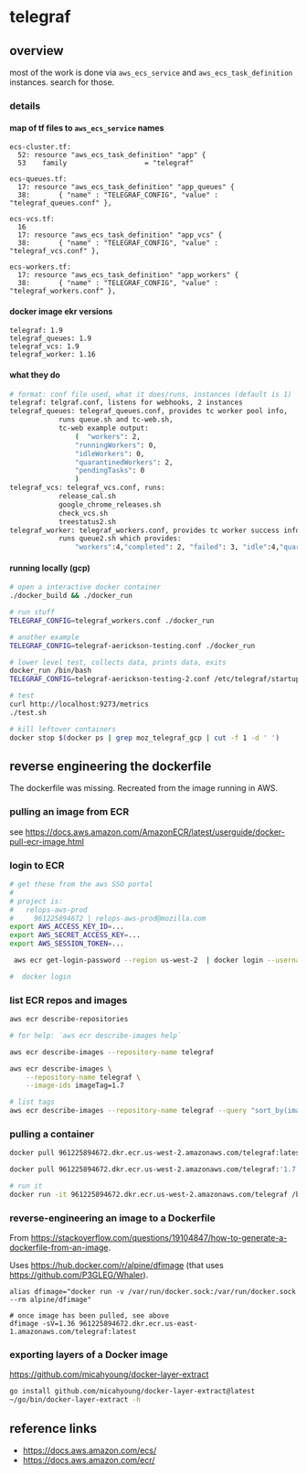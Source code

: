 # telegraf

## overview

most of the work is done via `aws_ecs_service` and `aws_ecs_task_definition` instances. search for those.

### details


####  map of tf files to `aws_ecs_service` names

```
ecs-cluster.tf:
  52: resource "aws_ecs_task_definition" "app" {
  53    family                   = "telegraf"

ecs-queues.tf:
  17: resource "aws_ecs_task_definition" "app_queues" {
  38:       { "name" : "TELEGRAF_CONFIG", "value" : "telegraf_queues.conf" },

ecs-vcs.tf:
  16
  17: resource "aws_ecs_task_definition" "app_vcs" {
  38:       { "name" : "TELEGRAF_CONFIG", "value" : "telegraf_vcs.conf" },

ecs-workers.tf:
  17: resource "aws_ecs_task_definition" "app_workers" {
  38:       { "name" : "TELEGRAF_CONFIG", "value" : "telegraf_workers.conf" },
```

#### docker image ekr versions

```
telegraf: 1.9
telegraf_queues: 1.9
telegraf_vcs: 1.9
telegraf_worker: 1.16
```

#### what they do

```bash
# format: conf file used, what it does/runs, instances (default is 1)
telegraf: telgraf.conf, listens for webhooks, 2 instances
telegraf_queues: telegraf_queues.conf, provides tc worker pool info,
            runs queue.sh and tc-web.sh,
            tc-web example output:
                (  "workers": 2,
                "runningWorkers": 0,
                "idleWorkers": 0,
                "quarantinedWorkers": 2,
                "pendingTasks": 0
                )
telegraf_vcs: telegraf_vcs.conf, runs:
            release_cal.sh
            google_chrome_releases.sh
            check_vcs.sh
            treestatus2.sh
telegraf_worker: telegraf_workers.conf, provides tc worker success info,
            runs queue2.sh which provides:
                "workers":4,"completed": 2, "failed": 3, "idle":4,"quarantined":0,"pendingTasks": 0

```

#### running locally (gcp)

```bash
# open a interactive docker container
./docker_build && ./docker_run

# run stuff
TELEGRAF_CONFIG=telegraf_workers.conf ./docker_run

# another example
TELEGRAF_CONFIG=telegraf-aerickson-testing.conf ./docker_run

# lower level test, collects data, prints data, exits
docker_run /bin/bash
TELEGRAF_CONFIG=telegraf-aerickson-testing-2.conf /etc/telegraf/startup.sh --test

# test
curl http://localhost:9273/metrics
./test.sh

# kill leftover containers
docker stop $(docker ps | grep moz_telegraf_gcp | cut -f 1 -d ' ')

```

## reverse engineering the dockerfile

The dockerfile was missing. Recreated from the image running in AWS.

### pulling an image from ECR

see https://docs.aws.amazon.com/AmazonECR/latest/userguide/docker-pull-ecr-image.html

### login to ECR

```bash
# get these from the aws SSO portal
#
# project is:
#   relops-aws-prod
#     961225894672 | relops-aws-prod@mozilla.com
export AWS_ACCESS_KEY_ID=...
export AWS_SECRET_ACCESS_KEY=...
export AWS_SESSION_TOKEN=...

 aws ecr get-login-password --region us-west-2  | docker login --username AWS --password-stdin 961225894672.dkr.ecr.us-west-2.amazonaws.com

#  docker login
```

### list ECR repos and images

```bash
aws ecr describe-repositories

# for help: `aws ecr describe-images help`

aws ecr describe-images --repository-name telegraf

aws ecr describe-images \
    --repository-name telegraf \
    --image-ids imageTag=1.7

# list tags
aws ecr describe-images --repository-name telegraf --query "sort_by(imageDetails,& imagePushedAt)[ * ].imageTags[ * ]"
```

### pulling a container

```bash
docker pull 961225894672.dkr.ecr.us-west-2.amazonaws.com/telegraf:latest

docker pull 961225894672.dkr.ecr.us-west-2.amazonaws.com/telegraf:'1.7'

# run it
docker run -it 961225894672.dkr.ecr.us-west-2.amazonaws.com/telegraf /bin/bash
```

### reverse-engineering an image to a Dockerfile

From https://stackoverflow.com/questions/19104847/how-to-generate-a-dockerfile-from-an-image.

Uses https://hub.docker.com/r/alpine/dfimage (that uses https://github.com/P3GLEG/Whaler).

```
alias dfimage="docker run -v /var/run/docker.sock:/var/run/docker.sock --rm alpine/dfimage"

# once image has been pulled, see above
dfimage -sV=1.36 961225894672.dkr.ecr.us-east-1.amazonaws.com/telegraf:latest
```

### exporting layers of a Docker image

https://github.com/micahyoung/docker-layer-extract

```bash
go install github.com/micahyoung/docker-layer-extract@latest
~/go/bin/docker-layer-extract -h

```

## reference links

- https://docs.aws.amazon.com/ecs/
- https://docs.aws.amazon.com/ecr/
